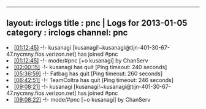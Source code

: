 
---
layout: irclogs
title : pnc | Logs for 2013-01-05
category : irclogs
channel: pnc
---
<li class="logitem"><a href="#01:12:45" name="01:12:45" class="time">[01:12:45]</a> -!- <span class="join">kusanagi</span> [kusanagi!~kusanagi@tijn-401-30-67-47.nycmny.fios.verizon.net] has joined #pnc </li>
<li class="logitem"><a href="#01:12:45" name="01:12:45" class="time">[01:12:45]</a> -!- mode/<span class="mode">#pnc</span> [+o kusanagi] by ChanServ </li>
<li class="logitem"><a href="#02:00:15" name="02:00:15" class="time">[02:00:15]</a> -!- <span class="quit">kusanagi</span> has quit [Ping timeout: 240 seconds] </li>
<li class="logitem"><a href="#05:36:59" name="05:36:59" class="time">[05:36:59]</a> -!- <span class="quit">Fatbag</span> has quit [Ping timeout: 260 seconds] </li>
<li class="logitem"><a href="#06:42:51" name="06:42:51" class="time">[06:42:51]</a> -!- <span class="quit">TeamColtra</span> has quit [Ping timeout: 246 seconds] </li>
<li class="logitem"><a href="#09:08:21" name="09:08:21" class="time">[09:08:21]</a> -!- <span class="join">kusanagi</span> [kusanagi!~kusanagi@tijn-401-30-67-47.nycmny.fios.verizon.net] has joined #pnc </li>
<li class="logitem"><a href="#09:08:22" name="09:08:22" class="time">[09:08:22]</a> -!- mode/<span class="mode">#pnc</span> [+o kusanagi] by ChanServ </li>


